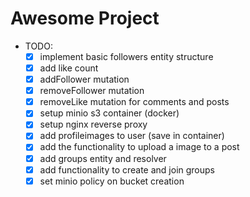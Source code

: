 # Awesome Project 

* TODO:
    * [x] implement basic followers entity structure
    * [x] add like count
    * [x] addFollower mutation
    * [x] removeFollower mutation
    * [x] removeLike mutation for comments and posts
    * [x] setup minio s3 container (docker)
    * [x] setup nginx reverse proxy
    * [x] add profileimages to user (save in container)
    * [X] add the functionality to upload a image to a post
    * [x] add groups entity and resolver
    * [x] add functionality to create and join groups
    * [x] set minio policy on bucket creation